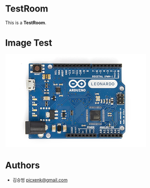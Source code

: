 # TestRoom
This is a **TestRoom**.

# Image Test
![Arduino Board](/images/arduino.jpg)

# Authors
 * 김승범 <picxenk@gmail.com>
